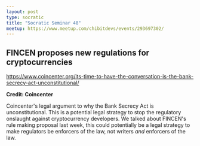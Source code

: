 ```yaml
---
layout: post
type: socratic
title: "Socratic Seminar 48"
meetup: https://www.meetup.com/chibitdevs/events/293697302/
---
```


## FINCEN proposes new regulations for cryptocurrencies

<https://www.coincenter.org/its-time-to-have-the-conversation-is-the-bank-secrecy-act-unconstitutional/>

**Credit: Coincenter**

Coincenter's legal argument to why the Bank Secrecy Act is unconstitutional. This is a potential legal strategy to stop the regulatory onslaught against cryptocurrency developers. We talked about FINCEN's rule making proposal last week, this could potentially be a legal strategy to make regulators be enforcers of the law, not writers _and_ enforcers of the law.
